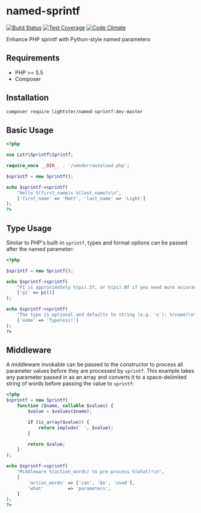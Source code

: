 named-sprintf
=============

[![Build Status](https://travis-ci.org/lightster/named-sprintf.svg?branch=master)](https://travis-ci.org/lightster/named-sprintf)
[![Test Coverage](https://codeclimate.com/github/lightster/named-sprintf/badges/coverage.svg)](https://codeclimate.com/github/lightster/named-sprintf/coverage)
[![Code Climate](https://codeclimate.com/github/lightster/named-sprintf/badges/gpa.svg)](https://codeclimate.com/github/lightster/named-sprintf)

Enhance PHP sprintf with Python-style named parameters

## Requirements

 - PHP >= 5.5
 - Composer

## Installation

```bash
composer require lightster/named-sprintf:dev-master
```

## Basic Usage

```php
<?php

use Lstr\Sprintf\Sprintf;

require_once __DIR__ . '/vendor/autoload.php';

$sprintf = new Sprintf();

echo $sprintf->sprintf(
    "Hello %(first_name)s %(last_name)s\n",
    ['first_name' => 'Matt', 'last_name' => 'Light']
);
?>
```

## Type Usage

Similar to PHP's built-in `sprintf`, types and format options can be
passed after the named parameter:

```php
<?php

$sprintf = new Sprintf();

echo $sprintf->sprintf(
    "PI is approximately %(pi).5f, or %(pi).8f if you need more accuracy\n",
    ['pi' => pi()]
);

echo $sprintf->sprintf(
    "The type is optional and defaults to string (e.g. 's'): %(name)\n",
    ['name' => 'Typeless!']
);
?>
```

## Middleware

A middleware invokable can be passed to the constructor to process all
parameter values before they are processed by `sprintf`.  This example
takes any parameter passed in as an array and converts it to a
space-delimited string of words before passing the value to `sprintf`:

```php
<?php
$sprintf = new Sprintf(
    function ($name, callable $values) {
        $value = $values($name);

        if (is_array($value)) {
            return implode(' ', $value);
        }

        return $value;
    }
);

echo $sprintf->sprintf(
    "Middleware %(action_words) to pre-process %(what)!\n",
    [
        'action_words' => ['can', 'be', 'used'],
        'what'         => 'parameters',
    ]
);
?>
```
